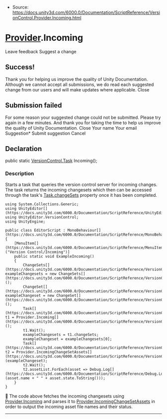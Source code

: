 * Source: https://docs.unity3d.com/6000.0/Documentation/ScriptReference/VersionControl.Provider.Incoming.html

#  [Provider](https://docs.unity3d.com/6000.0/Documentation/ScriptReference/VersionControl.Provider.html).Incoming
Leave feedback
Suggest a change
## Success!
Thank you for helping us improve the quality of Unity Documentation. Although we cannot accept all submissions, we do read each suggested change from our users and will make updates where applicable.
Close
## Submission failed
For some reason your suggested change could not be submitted. Please <a>try again</a> in a few minutes. And thank you for taking the time to help us improve the quality of Unity Documentation.
Close
Your name Your email Suggestion* Submit suggestion
Cancel
## Declaration
public static [VersionControl.Task](https://docs.unity3d.com/6000.0/Documentation/ScriptReference/VersionControl.Task.html) Incoming(); 
### Description
Starts a task that queries the version control server for incoming changes.
The task returns the incoming changesets which then can be accessed through the task's [Task.changeSets](https://docs.unity3d.com/6000.0/Documentation/ScriptReference/VersionControl.Task-changeSets.html) property once it has been completed.
```
using System.Collections.Generic;
using UnityEditor[](https://docs.unity3d.com/6000.0/Documentation/ScriptReference/UnityEditor.html);
using UnityEditor.VersionControl;
using UnityEngine;  
  
public class EditorScript : MonoBehaviour[](https://docs.unity3d.com/6000.0/Documentation/ScriptReference/MonoBehaviour.html)
{
    [MenuItem[](https://docs.unity3d.com/6000.0/Documentation/ScriptReference/MenuItem.html)("Version Control/Incoming")]
    public static void ExampleIncoming()
    {
        ChangeSets[](https://docs.unity3d.com/6000.0/Documentation/ScriptReference/VersionControl.ChangeSets.html) exampleChangesets = new ChangeSets[](https://docs.unity3d.com/6000.0/Documentation/ScriptReference/VersionControl.ChangeSets.html)();
        ChangeSet[](https://docs.unity3d.com/6000.0/Documentation/ScriptReference/VersionControl.ChangeSet.html) exampleChangeset = new ChangeSet[](https://docs.unity3d.com/6000.0/Documentation/ScriptReference/VersionControl.ChangeSet.html)();
        Task[](https://docs.unity3d.com/6000.0/Documentation/ScriptReference/VersionControl.Task.html) t1 = Provider.Incoming[](https://docs.unity3d.com/6000.0/Documentation/ScriptReference/VersionControl.Provider.Incoming.html)();
        t1.Wait();
        exampleChangesets = t1.changeSets;
        exampleChangeset = exampleChangesets[0];
        Task[](https://docs.unity3d.com/6000.0/Documentation/ScriptReference/VersionControl.Task.html) t2 = Provider.IncomingChangeSetAssets[](https://docs.unity3d.com/6000.0/Documentation/ScriptReference/VersionControl.Provider.IncomingChangeSetAssets.html)(exampleChangeset);
        t2.Wait();
        t2.assetList.ForEach(asset => Debug.Log[](https://docs.unity3d.com/6000.0/Documentation/ScriptReference/Debug.Log.html)(asset.name + " " + asset.state.ToString()));
    }
}

```

The code above fetches the incoming changesets using [Provider.Incoming](https://docs.unity3d.com/6000.0/Documentation/ScriptReference/VersionControl.Provider.Incoming.html) and parses it to [Provider.IncomingChangeSetAssets](https://docs.unity3d.com/6000.0/Documentation/ScriptReference/VersionControl.Provider.IncomingChangeSetAssets.html) in order to output the incoming asset file names and their status.
* * *

